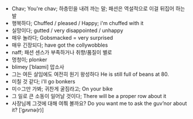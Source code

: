 * Chav; You're chav; 하층민을 내려 까는 말; 패션은 역설적으로 이걸 뒤집어 하는 발
* 행복하다; Chuffed / pleased / Happy; i'm chuffed with it
* 실망이다; gutted / very disappointed / unhappy
* 매우 놀라다; Gobsmacked = very surprised
* 매우 긴장되다; have got the collywobbles
* naff; 패션 센스가 부족하거나 취향/품질이 별로
* 멍청이; plonker
* blimey [ˈblaɪmi] 맙소사
* 그는 여든 살임에도 여전히 원기 왕성하다  He is still full of beans at 80. 
* 미칠 것 같다; i'll go bonkers
* 미ㅇ그만 가봐; 귀찬게 굴짐라고; On your bike
* 그 일로 큰 소동이 일어날 것이다; There will be a proper row about it
* 사장님께 그것에 대해 여쭤 볼까요? Do you want me to ask the guv’nor about it?  [ˈɡʌvnə(r)]